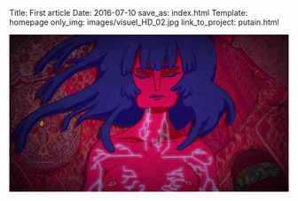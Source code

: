 Title: First article
Date: 2016-07-10
save_as: index.html
Template: homepage
only_img: images/visuel_HD_02.jpg
link_to_project: putain.html

<!-- cette page ne rendra pas de contenu texte, elle sert juste la page d'accueil, donc juste le gif ici. -->

![alt](images/visuel_HD_01.jpg)
